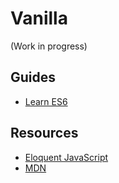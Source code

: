 # Vanilla

(Work in progress)

## Guides
* [Learn ES6](https://babeljs.io/docs/en/learn.html)

## Resources
* [Eloquent JavaScript](https://eloquentjavascript.net/)
* [MDN](https://developer.mozilla.org/en-US/docs/Web/JavaScript)